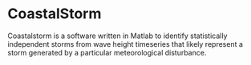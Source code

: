 # CoastalStorm
Coastalstorm is a software written in Matlab to identify statistically independent storms from wave height timeseries that likely represent a storm generated by a particular meteorological disturbance.
